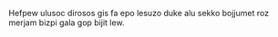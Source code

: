 Hefpew ulusoc dirosos gis fa epo lesuzo duke alu sekko bojjumet roz merjam bizpi gala gop bijit lew.
